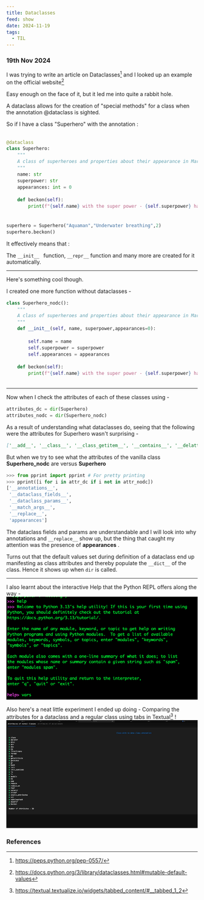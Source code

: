```yaml
---
title: Dataclasses
feed: show
date: 2024-11-19
tags:
  - TIL
---
```

###  19th Nov 2024

I was trying to write an article on Dataclasses[^2] and I looked up an example on the official website[^1]

Easy enough on the face of it, but it led me into quite a rabbit hole.

A dataclass allows for the creation of "special methods" for a class when the annotation @dataclass is sighted. 

So if I have a class "Superhero" with the annotation : 

```python

@dataclass
class Superhero:
    """
    A class of superheroes and properties about their appearance in Marvel movies
    """
    name: str
    superpower: str
    appearances: int = 0

    def beckon(self):
	    print(f"{self.name} with the super power - {self.superpower} has appeared in Marvel movies {self.appearances} times")
         

superhero = Superhero("Aquaman","Underwater breathing",2)
superhero.beckon()
```


It effectively means that : 

The `__init__ ` function, `__repr__` function and many more are created for it automatically. 

---

Here's something cool though. 

I created one more function without dataclasses - 

```python
class Superhero_nodc():
    """
    A class of superheroes and properties about their appearance in Marvel movies
    """
    def __init__(self, name, superpower,appearances=0):
         
        self.name = name
        self.superpower = superpower
        self.appearances = appearances

    def beckon(self):
	    print(f"{self.name} with the super power - {self.superpower} has appeared in Marvel movies {self.appearances} times")
         
```

---

Now when I check the attributes of each of these classes using - 

```python
attributes_dc = dir(Superhero)
attributes_nodc = dir(Superhero_nodc)
```

As a result of understanding what dataclasses do, seeing that the following were the attributes for Superhero wasn't surprising - 

```markdown
['__add__', '__class__', '__class_getitem__', '__contains__', '__delattr__', '__delitem__', '__dir__', '__doc__', '__eq__', '__format__', '__ge__', '__getattribute__', '__getitem__', '__getstate__', '__gt__', '__hash__', '__iadd__', '__imul__', '__init__', '__init_subclass__', '__iter__', '__le__', '__len__', '__lt__', '__mul__', '__ne__', '__new__', '__reduce__', '__reduce_ex__', '__repr__', '__reversed__', '__rmul__', '__setattr__', '__setitem__', '__sizeof__', '__str__', '__subclasshook__', 'append', 'clear', 'copy', 'count', 'extend', 'index', 'insert', 'pop', 'remove', 'reverse', 'sort']
```

But when we try to see what the attributes of the vanilla class **Superhero_nodc** are versus **Superhero**

```python
>>> from pprint import pprint # For pretty printing
>>> pprint([i for i in attr_dc if i not in attr_nodc])
['__annotations__',
 '__dataclass_fields__',
 '__dataclass_params__',
 '__match_args__',
 '__replace__',
 'appearances']
```

The dataclass fields and params are understandable and I will look into why annotations and `__replace__` show up, but the thing that caught my attention was the presence of **appearances** . 

Turns out that the default values set during definition of a dataclass end up manifesting as class attributes and thereby populate the `__dict__` of the class. 
Hence it shows up when `dir` is called. 

---

I also learnt about the interactive Help that the Python REPL offers along the way - 
![Alt Text](/assets/img/basics/help_repl.png)


Also here's a neat little experiment I ended up doing - Comparing the attributes for a dataclass and a regular class using tabs in Textual[^3] !
![Alt Text](/assets/img/basics/tabs_textual.gif)

### References 

[^1]: https://docs.python.org/3/library/dataclasses.html#mutable-default-values
[^2]: https://peps.python.org/pep-0557/
[^3]: https://textual.textualize.io/widgets/tabbed_content/#__tabbed_1_2
